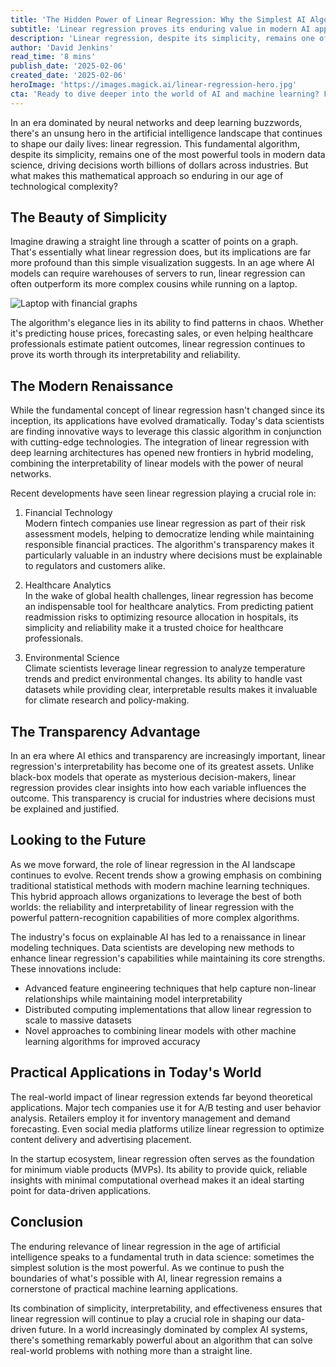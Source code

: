 ```yaml
---
title: 'The Hidden Power of Linear Regression: Why the Simplest AI Algorithm Remains a Data Science Powerhouse'
subtitle: 'Linear regression proves its enduring value in modern AI applications'
description: 'Linear regression, despite its simplicity, remains one of the most powerful tools in modern data science. This fundamental algorithm continues to drive billion-dollar decisions across industries, from fintech to healthcare analytics. Discover why this classic approach maintains its relevance in today's AI landscape and how it's evolving to meet modern challenges.'
author: 'David Jenkins'
read_time: '8 mins'
publish_date: '2025-02-06'
created_date: '2025-02-06'
heroImage: 'https://images.magick.ai/linear-regression-hero.jpg'
cta: 'Ready to dive deeper into the world of AI and machine learning? Follow us on LinkedIn to join a community of forward-thinking professionals exploring the intersection of classical statistics and modern AI. Our experts regularly share insights on how fundamental algorithms like linear regression are shaping the future of data science.'
---
```


In an era dominated by neural networks and deep learning buzzwords, there's an unsung hero in the artificial intelligence landscape that continues to shape our daily lives: linear regression. This fundamental algorithm, despite its simplicity, remains one of the most powerful tools in modern data science, driving decisions worth billions of dollars across industries. But what makes this mathematical approach so enduring in our age of technological complexity?

## The Beauty of Simplicity

Imagine drawing a straight line through a scatter of points on a graph. That's essentially what linear regression does, but its implications are far more profound than this simple visualization suggests. In an age where AI models can require warehouses of servers to run, linear regression can often outperform its more complex cousins while running on a laptop.

![Laptop with financial graphs](https://i.magick.ai/PIXE/1738860861036_magick_img.webp)

The algorithm's elegance lies in its ability to find patterns in chaos. Whether it's predicting house prices, forecasting sales, or even helping healthcare professionals estimate patient outcomes, linear regression continues to prove its worth through its interpretability and reliability.

## The Modern Renaissance

While the fundamental concept of linear regression hasn't changed since its inception, its applications have evolved dramatically. Today's data scientists are finding innovative ways to leverage this classic algorithm in conjunction with cutting-edge technologies. The integration of linear regression with deep learning architectures has opened new frontiers in hybrid modeling, combining the interpretability of linear models with the power of neural networks.

Recent developments have seen linear regression playing a crucial role in:

1. Financial Technology  
   Modern fintech companies use linear regression as part of their risk assessment models, helping to democratize lending while maintaining responsible financial practices. The algorithm's transparency makes it particularly valuable in an industry where decisions must be explainable to regulators and customers alike.

2. Healthcare Analytics  
   In the wake of global health challenges, linear regression has become an indispensable tool for healthcare analytics. From predicting patient readmission risks to optimizing resource allocation in hospitals, its simplicity and reliability make it a trusted choice for healthcare professionals.

3. Environmental Science  
   Climate scientists leverage linear regression to analyze temperature trends and predict environmental changes. Its ability to handle vast datasets while providing clear, interpretable results makes it invaluable for climate research and policy-making.

## The Transparency Advantage

In an era where AI ethics and transparency are increasingly important, linear regression's interpretability has become one of its greatest assets. Unlike black-box models that operate as mysterious decision-makers, linear regression provides clear insights into how each variable influences the outcome. This transparency is crucial for industries where decisions must be explained and justified.

## Looking to the Future

As we move forward, the role of linear regression in the AI landscape continues to evolve. Recent trends show a growing emphasis on combining traditional statistical methods with modern machine learning techniques. This hybrid approach allows organizations to leverage the best of both worlds: the reliability and interpretability of linear regression with the powerful pattern-recognition capabilities of more complex algorithms.

The industry's focus on explainable AI has led to a renaissance in linear modeling techniques. Data scientists are developing new methods to enhance linear regression's capabilities while maintaining its core strengths. These innovations include:

- Advanced feature engineering techniques that help capture non-linear relationships while maintaining model interpretability
- Distributed computing implementations that allow linear regression to scale to massive datasets
- Novel approaches to combining linear models with other machine learning algorithms for improved accuracy

## Practical Applications in Today's World

The real-world impact of linear regression extends far beyond theoretical applications. Major tech companies use it for A/B testing and user behavior analysis. Retailers employ it for inventory management and demand forecasting. Even social media platforms utilize linear regression to optimize content delivery and advertising placement.

In the startup ecosystem, linear regression often serves as the foundation for minimum viable products (MVPs). Its ability to provide quick, reliable insights with minimal computational overhead makes it an ideal starting point for data-driven applications.

## Conclusion

The enduring relevance of linear regression in the age of artificial intelligence speaks to a fundamental truth in data science: sometimes the simplest solution is the most powerful. As we continue to push the boundaries of what's possible with AI, linear regression remains a cornerstone of practical machine learning applications.

Its combination of simplicity, interpretability, and effectiveness ensures that linear regression will continue to play a crucial role in shaping our data-driven future. In a world increasingly dominated by complex AI systems, there's something remarkably powerful about an algorithm that can solve real-world problems with nothing more than a straight line.
